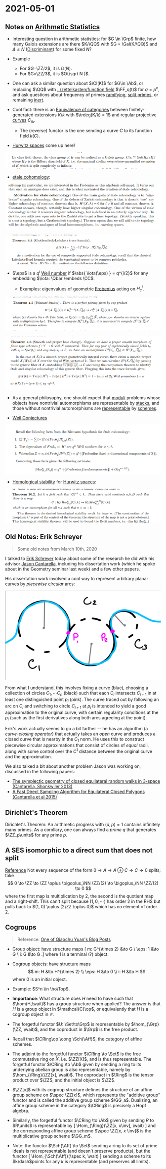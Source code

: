 # 2021-05-01

## Notes on [Arithmetic Statistics](Arithmetic%20Statistics)

- Interesting question in arithmetic statistics: for $G \in \Grp$ finite, how many Galois extensions are there $K/\QQ$ with $G = \Gal(K/\QQ)$ and $\Delta \leq N$ ([Discriminant](Discriminant)) for some fixed $N$?

- Example
	- For $G=\ZZ/2$, it is $O(N)$.
	- For $G=\ZZ/3$, it is $O(\sqrt N )$.

- One can ask a similar question about $\Cl(K)$ for $G\in \Ab$, or replacing $\QQ$ with [../zettelkasten/function field](../zettelkasten/function%20field.md) $\FF_q(t)$ for $q=p^n$, and ask questions about frequency of primes [ramifying](../zettelkasten/ramified%20primes.md), [split primes](split%20primes), or remaining [inert](inert%20primes).

- Cool fact: there is an [Equivalence of categories](Equivalence%20of%20categories) between finitely-generated extensions $K/k$ with $\trdeg(K/k) = 1$ and regular projective [curves](../zettelkasten/curves.md) $C_{/k}$.
	- The (reverse) functor is the one sending a curve $C$ to its function field $k(C)$.

- [Hurwitz spaces](Hurwitz%20spaces) come up here!

![image_2021-05-01-17-28-01](figures/image_2021-05-01-17-28-01.png)

- [etale cohomology](etale%20cohomology):

![Motivation for étale cohomology](figures/image_2021-05-01-17-31-16.png)

![Grothendieck-Lefschetz Trace Formula](figures/image_2021-05-01-17-32-42.png)

- $\eps$ is a $q^i$ [Weil number](Weil%20number) if $\abs{ \iota(\eps) } = q^{i/2}$ for any embedding $\iota: \Qbar \embeds \CC$.

  - Examples: eigenvalues of geometric [Frobenius](Frobenius) acting on $H^i_c$.

![image_2021-05-01-17-36-23](figures/image_2021-05-01-17-36-23.png)

![image_2021-05-01-17-37-12](figures/image_2021-05-01-17-37-12.png)

- As a general philosophy, one should expect that [moduli](../zettelkasten/moduli%20spaces.md) problems whose objects have nontrivial automorphisms are representable by [stacks](../zettelkasten/Stacks.md), and those without nontrivial automorphisms are [representable](representable) by [schemes](../zettelkasten/scheme.md). 

- [Weil Conjectures](../zettelkasten/Subjects/Weil%20Conjectures.md)

![RH for étale cohomology](figures/image_2021-05-01-17-48-07.png)

- [Homological stability](Homological%20stability) for [Hurwitz spaces](Hurwitz%20spaces):

![Homological stability for Hurwitz spaces](figures/image_2021-05-01-17-51-07.png)

## Old Notes: Erik Schreyer

> Some old notes from March 10th, 2020

I talked to [Erik Schreyer](https://erikschreyer.wordpress.com/) today about some of the research he did with his advisor [Jason Cantarella](http://www.jasoncantarella.com/wordpress/), including his dissertation work (which he spoke about in the Geometry seminar last week) and a few other papers.

His dissertation work involved a cool way to represent arbitrary planar curves by *piecewise circular* arcs:

![image-20200310232110171](figures/image-20200310232110171.png)

From what I understand, this involves fixing a curve (blue), choosing a collection of circles $C_1, \cdots C_n$ (black) such that each $C_i$ intersects $C_{i+1}$ in at least one distinguished point $p_i$ (pink). The curve traced out by following an arc on $C_i$ and switching to circle $C_{i+1}$ at $p_i$ is intended to yield a good approximation to the original curve, with certain regularity conditions at the $p_i$ (such as the first derivatives along both arcs agreeing at the point).

Erik's work actually seems to go a bit farther -- he has an algorithm (a *curve-closing operator*) that actually takes an *open* curve and produces a closed curve that is nearby in the $C_1$ norm. He uses this to construct piecewise circular approximations that consist of circles of *equal* radii, along with some control over the $C^1$ distance between the original curve and the approximation.

We also talked a bit about another problem Jason was working on, discussed in the following papers:

- [The symplectic geometry of closed equilateral random walks in 3-space (Cantarella, Shonkwiler 2013)](https://arxiv.org/abs/1310.5924)
- [A Fast Direct Sampling Algorithm for Equilateral Closed Polygons (Cantarella et al 2015)](https://arxiv.org/abs/1510.02466)

## Dirichlet's Theorem

Dirichlet's Theorem: An arithmetic progress with $(a, p) = 1$ contains infinitely many primes.
As a corollary, one can always find a *prime* $q$ that generates $\ZZ_p\units$ for any prime $p$.

## A SES isomorphic to a direct sum that does not split

[Reference](http://math.stackexchange.com/questions/1082283/example-of-a-non-splitting-exact-sequence-0-%E2%86%92-m-%E2%86%92-m-oplus-n-%E2%86%92-n-%E2%86%92-0/1082313#1082313) Not every sequence of the form $0\to A \to A \oplus C \to C \to 0$ splits; take
$$
0 \to \ZZ \to \ZZ \oplus \bigoplus_\NN \ZZ/(2) \to \bigoplus_\NN \ZZ/(2) \to 0
$$
where the first map is multiplication by 2, the second is the quotient map and a right-shift. This can't split because $(1, 0, \cdots)$ has order 2 in the RHS but pulls back to $(1, 0) \oplus (2\ZZ \oplus 0)$ which has no element of order 2.



## Cogroups

> Reference: [One of Qiaochu Yuan's Blog Posts](https://qchu.wordpress.com/2011/01/21/structures-on-hom-sets/)

- Group object: have structure maps
\[
m: G^{\times 2} &\to G \\
\eps: 1 &\to G \\
i: G &\to G
.\]
where 1 is a terminal (?) object.


- Cogroup objects: have structure maps
$$
m: H &\to H^{\times 2} \\
\eps: H &\to 0 \\
i: H &\to H
$$
where $0$ is an initial object.

- Example: $S^n \in \ho\Top$.

- **Importance**: What structure does $H$ need to have such that $\hom(H,\wait)$ has a group structure when applied? The answer is that $H$ is a group object in $\mathcal{C}\op$, or equivalently that $H$ is a cogroup object in $\mathcal{C}$.

- The forgetful functor $U: \Set\to\Grp$ is representable by $\hom_{\Grp}(\ZZ, \wait)$, and the coproduct in $\Grp$ is the free product.

- Recall that $\CRing\op \cong \Sch(\Aff)$, the category of affine schemes.

- The adjoint to the forgetful functor $\CRing \to \Set$ is the free commutative ring on $X$, i.e. $\ZZ[X]$, and is thus representable. The forgetful functor $\CRing \to \Ab$ given by sending a ring to its underlying abelian group is also representable, namely by $\hom_{\Ring}(\ZZ[x], \wait)$. The coproduct in $\Ring$ is the tensor product over $\ZZ$, and the initial object is $\ZZ$.

- $\ZZ[x]$ with its cogroup structure defines the structure of an affine group scheme on $\spec \ZZ[x]$, which represents the "additive group" functor and is called the additive group scheme $\GG_a$. Dualizing, an affine group scheme in the category $\CRing$ is precisely a Hopf algebra.

- Similarly, the forgetful functor $\CRing \to \Ab$ given by sending $R$ to $R\units$ is representable by 
\[
\Hom_{\Ring}(\ZZ[x, x\inv], \wait)
\] 
and the corresponding affine group scheme $\spec \ZZ[x, x \inv]$ is the multiplicative group scheme $\GG_m$.

- Note: the functor $\Sch(\Aff) \to \Set$ sending a ring to its set of prime ideals is not representable (and doesn't preserve products), but the functor 
\[
\Hom_{\Sch(\Aff)}(\spec k, \wait)
\]
sending a scheme to its $k\dash$points for any $k$ is representable (and preserves all limits).
